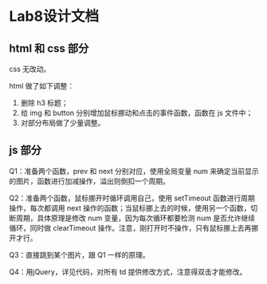 # Lab8设计文档

## html 和 css 部分

css 无改动。

html 做了如下调整：
1. 删除 h3 标题；
2. 给 img 和 button 分别增加鼠标挪动和点击的事件函数，函数在 js 文件中；
3. 对部分布局做了少量调整。

## js 部分

Q1：准备两个函数，prev 和 next 分别对应，使用全局变量 num 来确定当前显示的图片，函数进行加减操作，溢出则倒扣一个周期。

Q2：准备两个函数，鼠标挪开时循环调用自己，使用 setTimeout 函数进行周期操作，每次都调用 next 操作的函数；当鼠标挪上去的时候，使用另一个函数，切断周期，具体原理是修改 num 变量，因为每次循环都要检测 num 是否允许继续循环，同时做 clearTimeout 操作。注意，刚打开时不操作，只有鼠标挪上去再挪开才行。

Q3：直接跳到某个图片，跟 Q1 一样的原理。

Q4：用jQuery，详见代码，对所有 td 提供修改方式，注意得双击才能修改。
